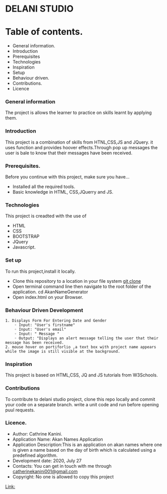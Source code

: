 # DELANI STUDIO
# Table of contents.
* General information.
* Introduction
* Prerequisites
* Technologies
* Inspiration
* Setup
* Behaviour driven.
* Contributions.
* Licence
### General information
The project is allows the learner to practice on skills learnt by applying them. 

### Introduction
This project is a combination of skills from HTNL,CSS,JS and JQuery. it uses function and provides hoover effects.Through pop up messages the user is bale to know that their messages have been received.
### Prerequisites.
Before you continue with this project, make sure you have...
* Installed all the required tools.
* Basic knowledge in HTML, CSS,JQuerry and JS. 


### Technologies
This project is creadted with the use of 
* HTML
* CSS
* BOOTSTRAP
* JQuery
* Javascript.
### Set up
To run this project,install it locally.
* Clone this repository to a location in your file system 
[git clone](https://github.com/KadogoKenya/DelaniStudio.git)
* Open terminal command line then navigate to the root folder of the application. cd AkanNameGenerator
* Open index.html on your Browser. 
### Behaviour Driven Development
    1. Displays Form For Entering Date and Gender
        ◦ Input: "User's firstname"
        ◦ Input: "User's email"
        ◦ Input: " Message "
        ◦ Output: "Displays an alert message telling the user that their message has been received.   
    2. mouse hover on portiforlio ,a text box with project name appears while the image is still visible at the background.
### Inspiration
This project is based on HTML,CSS, JQ and  JS tutorials from W3Schools.
### Contributions
To contribute to delani studio project, clone this repo locally and commit your code on a separate branch. write a unit code and run before opening puul requests. 
### Licence.
* Author: Cathrine Kanini.
* Application Name: Akan Names Application
* Application Description:This is an application on akan names where one is given a name based on the day of birth which is calculated using a predefined algorithm.
* Development date: 2020, July 27 
* Contacts: You can get in touch with me through catherinekanini001@gmail.com
* Copyright: No one is allowed to copy this project 

[Link:](https://kadogokenya.github.io/DelaniStudio/)






